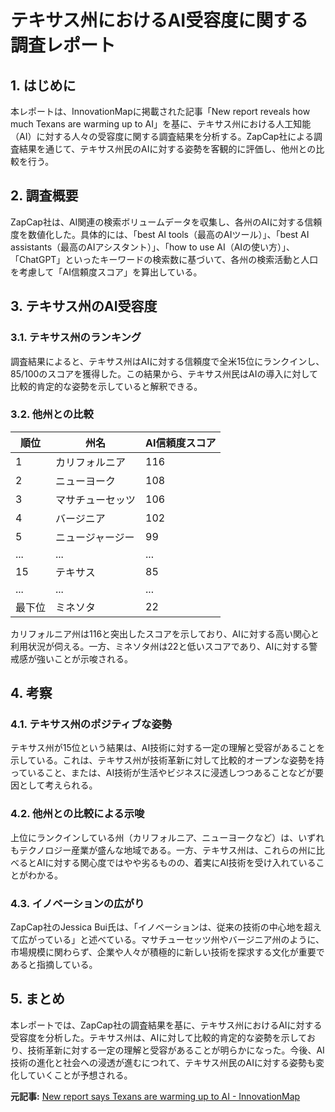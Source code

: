 # テキサス州におけるAI受容度に関する調査レポート

## 1. はじめに

本レポートは、InnovationMapに掲載された記事「New report reveals how much Texans are warming up to AI」を基に、テキサス州における人工知能（AI）に対する人々の受容度に関する調査結果を分析する。ZapCap社による調査結果を通じて、テキサス州民のAIに対する姿勢を客観的に評価し、他州との比較を行う。

## 2. 調査概要

ZapCap社は、AI関連の検索ボリュームデータを収集し、各州のAIに対する信頼度を数値化した。具体的には、「best AI tools（最高のAIツール）」、「best AI assistants（最高のAIアシスタント）」、「how to use AI（AIの使い方）」、「ChatGPT」といったキーワードの検索数に基づいて、各州の検索活動と人口を考慮して「AI信頼度スコア」を算出している。

## 3. テキサス州のAI受容度

### 3.1. テキサス州のランキング

調査結果によると、テキサス州はAIに対する信頼度で全米15位にランクインし、85/100のスコアを獲得した。この結果から、テキサス州民はAIの導入に対して比較的肯定的な姿勢を示していると解釈できる。

### 3.2. 他州との比較

| 順位 | 州名 | AI信頼度スコア |
| ---- | ------------ | ------------- |
| 1 | カリフォルニア | 116 |
| 2 | ニューヨーク | 108 |
| 3 | マサチューセッツ | 106 |
| 4 | バージニア | 102 |
| 5 | ニュージャージー | 99 |
| ... | ... | ... |
| 15 | テキサス | 85 |
| ... | ... | ... |
| 最下位 | ミネソタ | 22 |

カリフォルニア州は116と突出したスコアを示しており、AIに対する高い関心と利用状況が伺える。一方、ミネソタ州は22と低いスコアであり、AIに対する警戒感が強いことが示唆される。

## 4. 考察

### 4.1. テキサス州のポジティブな姿勢

テキサス州が15位という結果は、AI技術に対する一定の理解と受容があることを示している。これは、テキサス州が技術革新に対して比較的オープンな姿勢を持っていること、または、AI技術が生活やビジネスに浸透しつつあることなどが要因として考えられる。

### 4.2. 他州との比較による示唆

上位にランクインしている州（カリフォルニア、ニューヨークなど）は、いずれもテクノロジー産業が盛んな地域である。一方、テキサス州は、これらの州に比べるとAIに対する関心度ではやや劣るものの、着実にAI技術を受け入れていることがわかる。

### 4.3. イノベーションの広がり

ZapCap社のJessica Bui氏は、「イノベーションは、従来の技術の中心地を超えて広がっている」と述べている。マサチューセッツ州やバージニア州のように、市場規模に関わらず、企業や人々が積極的に新しい技術を探求する文化が重要であると指摘している。

## 5. まとめ

本レポートでは、ZapCap社の調査結果を基に、テキサス州におけるAIに対する受容度を分析した。テキサス州は、AIに対して比較的肯定的な姿勢を示しており、技術革新に対する一定の理解と受容があることが明らかになった。今後、AI技術の進化と社会への浸透が進むにつれて、テキサス州民のAIに対する姿勢も変化していくことが予想される。


**元記事:** [New report says Texans are warming up to AI - InnovationMap](https://houston.innovationmap.com/ai-trust-texas-study-2671381813.html)